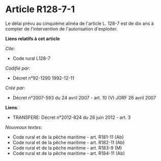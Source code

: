 # Article R128-7-1

Le délai prévu au cinquième alinéa de l'article L. 128-7 est de dix ans à compter de l'intervention de l'autorisation
d'exploiter.

**Liens relatifs à cet article**

_Cite_:

  - Code rural L128-7

_Codifié par_:

  - Décret n°92-1290 1992-12-11

_Créé par_:

  - Décret n°2007-593 du 24 avril 2007 - art. 10 (V) JORF 26 avril 2007

**Liens**:

  - TRANSFERE: Décret n°2012-824 du 26 juin 2012 - art. 3

_Nouveaux textes_:

  - Code rural et de la pêche maritime - art. R181-11 (Ab)
  - Code rural et de la pêche maritime - art. R182-11 (Ab)
  - Code rural et de la pêche maritime - art. R183-9 (M)
  - Code rural et de la pêche maritime - art. R184-11 (Ab)
